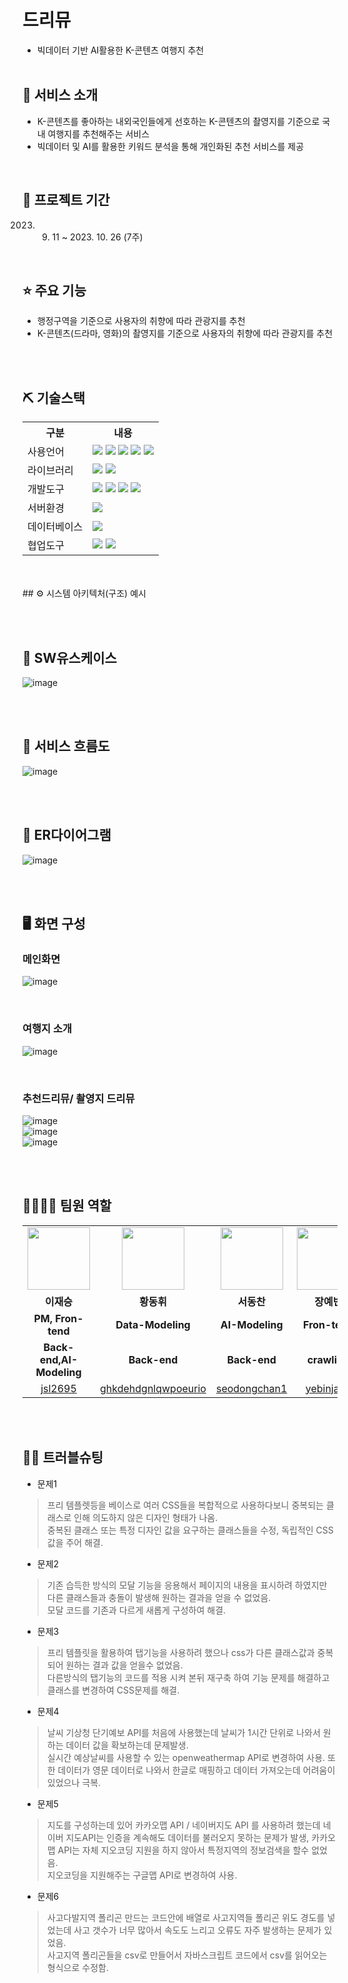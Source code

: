 # 드리뮤
- 빅데이터 기반 AI활용한 K-콘텐츠 여행지 추천
<br><br>

## 👀 서비스 소개
 - K-콘텐츠를 좋아하는 내외국인들에게 선호하는 K-콘텐츠의 촬영지를 기준으로 국내 여행지를 추천해주는 서비스
 - 빅데이터 및 AI를 활용한 키워드 분석을 통해 개인화된 추천 서비스를 제공
<br>

## 📅 프로젝트 기간
2023. 09. 11 ~ 2023. 10. 26 (7주)
<br>

## ⭐ 주요 기능
* 행정구역을 기준으로 사용자의 취향에 따라 관광지를 추천
* K-콘텐츠(드라마, 영화)의 촬영지를 기준으로 사용자의 취향에 따라 관광지를 추천

<br><br>


## ⛏ 기술스택
<table>
    <tr>
        <th>구분</th>
        <th>내용</th>
    </tr>
    <tr>
        <td>사용언어</td>
        <td>
            <img src="https://img.shields.io/badge/Java-007396?style=for-the-badge&logo=java&logoColor=white"/>
            <img src="https://img.shields.io/badge/HTML5-E34F26?style=for-the-badge&logo=HTML5&logoColor=white"/>
            <img src="https://img.shields.io/badge/CSS3-1572B6?style=for-the-badge&logo=CSS3&logoColor=white"/>
            <img src="https://img.shields.io/badge/JavaScript-F7DF1E?style=for-the-badge&logo=JavaScript&logoColor=white"/>
            <img src="https://img.shields.io/badge/Python-3776AB?style=for-the-badge&logo=Python&logoColor=white"/>
        </td>
    </tr>
    <tr>
        <td>라이브러리</td>
        <td>
            <img src="https://img.shields.io/badge/BootStrap-7952B3?style=for-the-badge&logo=BootStrap&logoColor=white"/>
            <img src="https://img.shields.io/badge/GoogleAPI-32CD32?style=for-the-badge&logo=Google Maps&logoColor=white">
        </td>
    </tr>
    <tr>
        <td>개발도구</td>
        <td>
            <img src="https://img.shields.io/badge/Eclipse-2C2255?style=for-the-badge&logo=Eclipse&logoColor=white"/>
            <img src="https://img.shields.io/badge/VSCode-007ACC?style=for-the-badge&logo=VisualStudioCode&logoColor=white"/>
            <img src="https://img.shields.io/badge/VSCode-007ACC?style=for-the-badge&logo=VisualStudioCode&logoColor=white"/>
            <img src="https://img.shields.io/badge/Jupyter-F37626?style=for-the-badge&logo=Jupyter&logoColor=white"/>
        </td>
    </tr>
    <tr>
        <td>서버환경</td>
        <td>
            <img src="https://img.shields.io/badge/Apache Tomcat-D22128?style=for-the-badge&logo=Apache Tomcat&logoColor=white"/>
        </td>
    </tr>
    <tr>
        <td>데이터베이스</td>
        <td>
            <img src="https://img.shields.io/badge/Oracle 11g-F80000?style=for-the-badge&logo=Oracle&logoColor=white"/>
        </td>
    </tr>
    <tr>
        <td>협업도구</td>
        <td>
            <img src="https://img.shields.io/badge/Git-F05032?style=for-the-badge&logo=Git&logoColor=white"/>
            <img src="https://img.shields.io/badge/GitHub-181717?style=for-the-badge&logo=GitHub&logoColor=white"/>
        </td>
    </tr>
</table>

<br>
<br>
## ⚙ 시스템 아키텍처(구조) 예시 

<br><br>

## 📌 SW유스케이스
![image](https://github.com/2022-SMHRD-DCX-BigData-7/DriMyu/assets/139085299/4b4745d2-818b-4bb0-bfc8-1d0130684bab)

<br><br>

## 📌 서비스 흐름도
![image](https://github.com/2022-SMHRD-DCX-BigData-7/DriMyu/assets/139085299/abf52fbe-fa06-490f-9f46-d429d1007132)


<br><br>

## 📌 ER다이어그램
![image](https://github.com/2022-SMHRD-DCX-BigData-7/DriMyu/assets/139085299/4ca91d11-9f35-4504-b9a8-96832e999574)


<br><br>

## 🖥 화면 구성

### 메인화면
![image](https://github.com/2022-SMHRD-DCX-BigData-7/DriMyu/assets/139085299/d8843cde-8b9e-4520-b1ea-91fde1928705)

<br>

### 여행지 소개
![image](https://github.com/2022-SMHRD-DCX-BigData-7/DriMyu/assets/139085299/8ad66f9f-2ec2-4c20-bf52-f37951b3d344)

<br>

### 추천드리뮤/ 촬영지 드리뮤
![image](https://github.com/2022-SMHRD-DCX-BigData-7/DriMyu/assets/139085299/6dfcd255-88d0-4c31-b538-f622e1c177ef)
<br>
![image](https://github.com/2022-SMHRD-DCX-BigData-7/DriMyu/assets/139085299/a46c0517-ccb0-4cfa-8ddc-6c02cce25c93)
<br>
![image](https://github.com/2022-SMHRD-DCX-BigData-7/DriMyu/assets/139085299/9d2f727c-714f-47de-bb0b-f65ec726c4d4)


<br>
<br>

## 👨‍👩‍👦‍👦 팀원 역할
<table>
  <tr>
    <td align="center"><img src="https://github.com/2022-SMHRD-DCX-BigData-7/DriMyu/blob/main/assets/139085299/0f2ecb11-6dac-4243-b225-3e49a52b2fc3" width="100" height="100"/></td>
<td align="center"><img src="https://github.com/2022-SMHRD-DCX-BigData-7/DriMyu/blob/main/assets/139085299/31cbe07c-b4b4-4cd2-a4d2-29f15f8f2ef2" width="100" height="100"/></td>
<td align="center"><img src="https://github.com/2022-SMHRD-DCX-BigData-7/DriMyu/blob/main/assets/139085299/322a2a59-1b27-4b2a-88cb-3314776452af" width="100" height="100"/></td>
<td align="center"><img src="https://github.com/2022-SMHRD-DCX-BigData-7/DriMyu/blob/main/assets/139085299/0fbb4a7b-d51f-4821-a0e8-e700c82fbba5" width="100" height="100"/></td>


  </tr>
  <tr>
    <td align="center"><strong>이재승</strong></td>
    <td align="center"><strong>황동휘</strong></td>
    <td align="center"><strong>서동찬</strong></td>
    <td align="center"><strong>장예빈</strong></td>
    
  </tr>
  <tr>
    <td align="center"><b>PM, Fron-tend</b></td>
    <td align="center"><b>Data-Modeling</b></td>
    <td align="center"><b>AI-Modeling</b></td>
    <td align="center"><b>Fron-tend</b></td>
    
  </tr>
   <tr>
    <td align="center"><b>Back-end,AI-Modeling</b></td>
    <td align="center"><b>Back-end</b></td>
    <td align="center"><b>Back-end</b></td>
    <td align="center"><b>crawling </b></td>
    
  </tr>
  <tr>
    <td align="center"><a href="https://github.com/jsl2695" target='_blank'>jsl2695</a></td>
    <td align="center"><a href="https://github.com/ghkdehdgnlqwpoeurio" target='_blank'>ghkdehdgnlqwpoeurio</a></td>
    <td align="center"><a href="https://github.com/seodongchan1" target='_blank'>seodongchan1</a></td>
    <td align="center"><a href="https://github.com/yebinjang" target='_blank'>yebinjang</a></td>
    
  </tr>
</table>
<br><br>

## 🤾‍♂️ 트러블슈팅 <br> 
* 문제1
>프리 템플렛등을 베이스로 여러 CSS들을 복합적으로 사용하다보니 중복되는 클래스로 인해 의도하지 않은 디자인 형태가 나옴.<br>
> 중복된 클래스 또는 특정 디자인 값을 요구하는 클래스들을 수정, 독립적인 CSS값을 주어 해결.<br>
  
* 문제2
> 기존 습득한 방식의 모달 기능을 응용해서 페이지의 내용을 표시하려 하였지만 다른 클래스들과 충돌이 발생해 원하는 결과을 얻을 수 없었음.<br>
> 모달 코드를 기존과 다르게 새롭게 구성하여 해결.<br>
  
* 문제3
> 프리 템플릿을 활용하여 탭기능을 사용하려 했으나 css가 다른 클래스값과 중복되어 원하는 결과 값을 얻을수 없었음.<br>
> 다른방식의 탭기능의 코드를 적용 시켜 본뒤 재구축 하여 기능 문제를 해결하고 클래스를 변경하여 CSS문제를 해결.<br>
 
* 문제4
> 날씨 기상청 단기예보 API를 처음에 사용했는데 날씨가 1시간 단위로 나와서 원하는 데이터 값을 확보하는데 문제발생.<br>
> 실시간 예상날씨를 사용할 수 있는 openweathermap API로 변경하여 사용. 또한 데이터가 영문 데이터로 나와서 한글로 매핑하고 데이터 가져오는데 어려움이 있었으나 극복.<br>

* 문제5
> 지도를 구성하는데 있어 카카오맵 API / 네이버지도 API 를 사용하려 했는데 네이버 지도API는 인증을 계속해도 데이터를 불러오지 못하는 문제가 발생, 카카오맵 API는 자체 지오코딩 지원을 하지 않아서 특정지역의 정보검색을 할수 없었음.<br>
> 지오코딩을 지원해주는 구글맵 API로 변경하여 사용.<br>

* 문제6
>사고다발지역 폴리곤 만드는 코드안에 배열로 사고지역들 폴리곤 위도 경도를 넣었는데 사고 갯수가 너무 많아서 속도도 느리고 오류도 자주 발생하는 문제가 있었음.<br>
>사고지역 폴리곤들을 csv로 만들어서 자바스크립트 코드에서 csv를 읽어오는 형식으로 수정함.<br>
